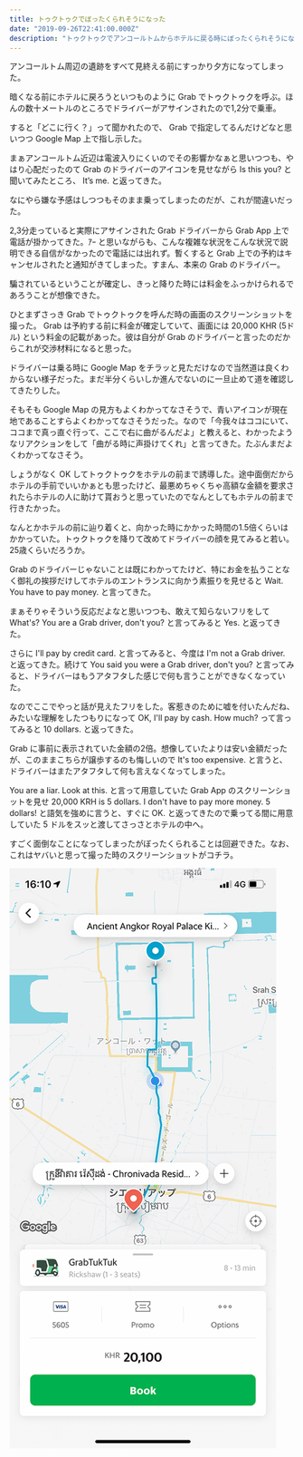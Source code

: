 ```yaml
---
title: トゥクトゥクでぼったくられそうになった
date: "2019-09-26T22:41:00.000Z"
description: "トゥクトゥクでアンコールトムからホテルに戻る時にぼったくられそうになった話"
---
```


アンコールトム周辺の遺跡をすべて見終える前にすっかり夕方になってしまった。

暗くなる前にホテルに戻ろうといつものように Grab でトゥクトゥクを呼ぶ。ほんの数十メートルのところでドライバーがアサインされたので1,2分で乗車。

すると「どこに行く？」って聞かれたので、 Grab で指定してるんだけどなと思いつつ Google Map 上で指し示した。

まぁアンコールトム近辺は電波入りにくいのでその影響かなぁと思いつつも、やはり心配だったのて Grab のドライバーのアイコンを見せながら Is this you? と聞いてみたところ、 It’s me. と返ってきた。

なにやら嫌な予感はしつつもそのまま乗ってしまったのだが、これが間違いだった。

2,3分走っていると実際にアサインされた Grab ドライバーから Grab App 上で電話が掛かってきた。ｱｰ と思いながらも、こんな複雑な状況をこんな状況で説明できる自信がなかったので電話には出れず。暫くすると Grab 上での予約はキャンセルされたと通知がきてしまった。すまん、本来の Grab のドライバー。

騙されているということが確定し、きっと降りた時には料金をふっかけられるであろうことが想像できた。

ひとまずさっき Grab でトゥクトゥクを呼んだ時の画面のスクリーンショットを撮った。 Grab は予約する前に料金が確定していて、画面には 20,000 KHR (5ドル) という料金の記載があった。彼は自分が Grab のドライバーと言ったのだからこれが交渉材料になると思った。

ドライバーは乗る時に Google Map をチラッと見ただけなので当然道は良くわからない様子だった。まだ半分くらいしか進んでないのに一旦止めて道を確認してきたりした。

そもそも Google Map の見方もよくわかってなさそうで、青いアイコンが現在地であることすらよくわかってなさそうだった。なので「今我々はココにいて、ココまで真っ直ぐ行って、ここで右に曲がるんだよ」と教えると、わかったようなリアクションをして「曲がる時に声掛けてくれ」と言ってきた。たぶんまだよくわかってなさそう。

しょうがなく OK してトゥクトゥクをホテルの前まで誘導した。途中面倒だからホテルの手前でいいかぁとも思ったけど、最悪めちゃくちゃ高額な金額を要求されたらホテルの人に助けて貰おうと思っていたのでなんとしてもホテルの前まで行きたかった。

なんとかホテルの前に辿り着くと、向かった時にかかった時間の1.5倍くらいはかかっていた。トゥクトゥクを降りて改めてドライバーの顔を見てみると若い。25歳くらいだろうか。

Grab のドライバーじゃないことは既にわかってたけど、特にお金を払うことなく御礼の挨拶だけしてホテルのエントランスに向かう素振りを見せると Wait. You have to pay money. と言ってきた。

まぁそりゃそういう反応だよなと思いつつも、敢えて知らないフリをして What's? You are a Grab driver, don't you? と言ってみると Yes. と返ってきた。

さらに I'll pay by credit card. と言ってみると、今度は I'm not a Grab driver. と返ってきた。続けて You said you were a Grab driver, don't you? と言ってみると、ドライバーはもうアタフタした感じで何も言うことができなくなっていた。

なのでここでやっと話が見えたフリをした。客惹きのために嘘を付いたんだね、みたいな理解をしたつもりになって OK, I'll pay by cash. How much? って言ってみると 10 dollars. と返ってきた。

Grab に事前に表示されていた金額の2倍。想像していたよりは安い金額だったが、このままこちらが譲歩するのも悔しいので It's too expensive. と言うと、ドライバーはまたアタフタして何も言えなくなってしまった。

You are a liar. Look at this. と言って用意していた Grab App のスクリーンショットを見せ 20,000 KRH is 5 dollars. I don't have to pay more money. 5 dollars! と語気を強めに言うと、すぐに OK. と返ってきたので乗ってる間に用意していた 5 ドルをスッと渡してさっさとホテルの中へ。

すごく面倒なことになってしまったがぼったくられることは回避できた。なお、これはヤバいと思って撮った時のスクリーンショットがコチラ。

![grab.png](./grab.png)
